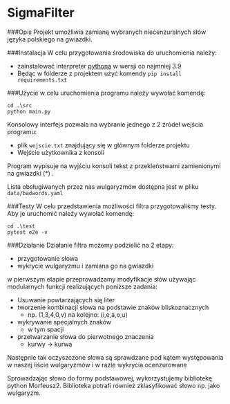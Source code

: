 # SigmaFilter

###Opis
Projekt umożliwia zamianę wybranych niecenzuralnych słów języka polskiego na gwiazdki.

###Instalacja
W celu przygotowania środowiska do uruchomienia należy: 
- zainstalować interpreter [pythona](https://www.python.org/downloads/) w wersji co najmniej 3.9
- Będąc w folderze z projektem użyć komendy `pip install requirements.txt`

###Użycie
w celu uruchomienia programu należy wywołać komendę:

```
cd .\src
python main.py
```

Konsolowy interfejs pozwala na wybranie jednego z 2 źródeł wejścia programu:
- plik `wejscie.txt` znajdujący się w głównym folderze projektu
- Wejście użytkownika z konsoli

Program wypisuje na wyjściu konsoli tekst z przekleństwami zamienionymi na gwiazdki (*)
. 

Lista obsługiwanych przez nas wulgaryzmów dostępna jest w pliku `data/badwords.yaml`

###Testy
W celu przedstawienia możliwości filtra przygotowaliśmy testy. Aby je uruchomić należy wywołać komendę:

```
cd .\test 
pytest e2e -v
```

###Działanie 
Działanie filtra możemy podzielić na 2 etapy:
- przygotowanie słowa
- wykrycie wulgaryzmu i zamiana go na gwiazdki

w pierwszym etapie przeprowadzamy modyfikacje słów używając modularnych funkcji realizujących poniższe zadania:
- Usuwanie powtarzających się liter
- tworzenie kombinacji słowa na podstawie znaków bliskoznacznych 
  - np. (1,3,4,0,v) na kolejno: (i,e,a,o,u) 
- wykrywanie specjalnych znaków 
  - w tym spacji
- przetwarzanie słowa do pierwotnego znaczenia
  - kurwy -> kurwa

Następnie tak oczyszczone słowa są sprawdzane pod kątem występowania w naszej liście wulgaryzmów i w razie wykrycia ocenzurowane

Sprowadzając słowo do formy podstawowej, wykorzystujemy bibliotekę python Morfeusz2. Biblioteka potrafi również zklasyfikować słowo np. jako wulgaryzm.
